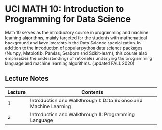 # UCI MATH 10: Introduction to Programming for Data Science
Math 10 serves as the introductory course in programming and machine learning algorithms, mainly targeted for the students with mathematical background and have interests in the Data Science specialization. In addition to the introduction of popular python data science packages (Numpy, Matplotlib, Pandas, Seaborn and Scikit-learn), this course also emphasizes the understandings of rationales underlying the programming language and machine learning algorithms.
(updated FALL 2020)

## Lecture Notes
**Lecture** | **Contents**
------------| --------------
1 | Introduction and Walkthrough I: Data Science and Machine Learning
2 | Introduction and Walkthrough II: Programming Language
